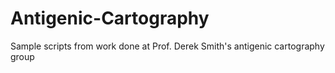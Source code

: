 # Antigenic-Cartography

Sample scripts from work done at Prof. Derek Smith's antigenic cartography group
